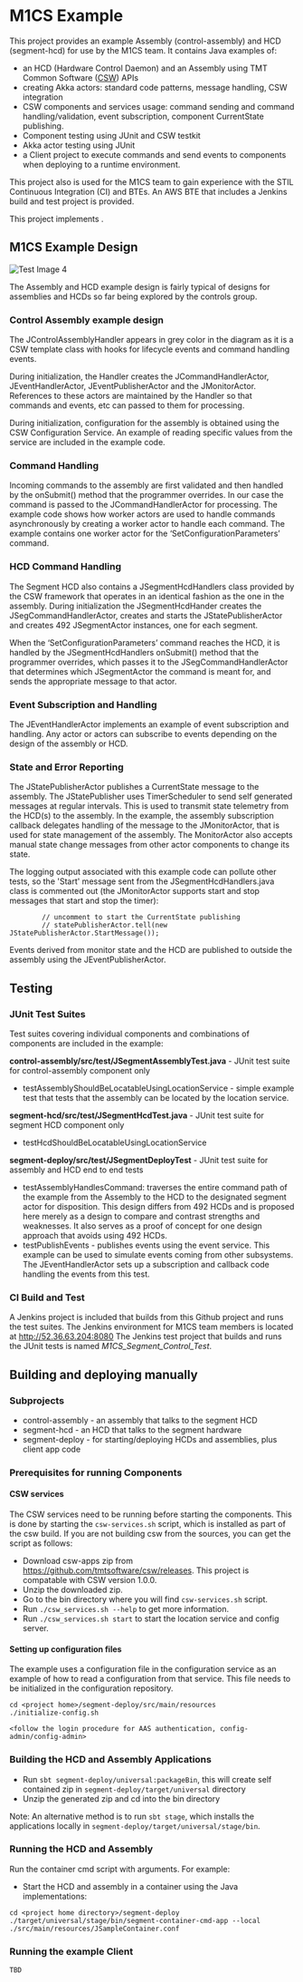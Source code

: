 # M1CS Example

This project provides an example Assembly (control-assembly) and HCD (segment-hcd) for use by the 
M1CS team.  It contains Java examples of:
* an HCD (Hardware Control Daemon) and an Assembly using 
  TMT Common Software ([CSW](https://github.com/tmtsoftware/csw)) APIs
* creating Akka actors: standard code patterns, message handling, CSW integration
* CSW components and services usage: command sending and command handling/validation, event subscription, 
component CurrentState publishing.
* Component testing using JUnit and CSW testkit
* Akka actor testing using JUnit
* a Client project to execute commands and send events to components when deploying to a runtime environment.

This project also is used for the M1CS team to gain experience with the STIL Continuous Integration (CI) and BTEs.
An AWS BTE that includes a Jenkins build and test project is provided.  

This project implements . 

## M1CS Example Design

![Test Image 4](https://github.com/tmtsoftware/m1cs-segment-control/blob/master/M1CS%20example.jpg)

The Assembly and HCD example design is fairly typical of designs for assemblies and HCDs so far being explored by the controls group.

### Control Assembly example design
The JControlAssemblyHandler appears in grey color in the diagram as it is a CSW template class with hooks for lifecycle events and command handling events.  

During initialization, the Handler creates the JCommandHandlerActor, JEventHandlerActor, JEventPublisherActor and the JMonitorActor.  References to these actors are maintained by the Handler so that commands and events, etc can passed to them for processing.

During initialization, configuration for the assembly is obtained using the CSW Configuration Service.  An example of reading specific values from the service are included in the example code.

### Command Handling
Incoming commands to the assembly are first validated and then handled by the onSubmit() method that the programmer overrides.  In our case the command is passed to the JCommandHandlerActor for processing.  The example code shows how worker actors are used to handle commands asynchronously by creating a worker actor to handle each command.  The example contains one worker actor for the ‘SetConfigurationParameters’ command.

### HCD Command Handling
The Segment HCD also contains a JSegmentHcdHandlers class provided by the CSW framework that operates in an identical fashion as the one in the assembly.  During initialization the JSegmentHcdHander creates the JSegCommandHandlerActor, creates and starts the JStatePublisherActor and creates 492 JSegmentActor instances, one for each segment.

When the ‘SetConfigurationParameters’ command reaches the HCD, it is handled by the JSegmentHcdHandlers onSubmit() method that the programmer overrides, which passes it to the JSegCommandHandlerActor  that determines which JSegmentActor the command is meant for, and sends the appropriate message to that actor.

### Event Subscription and Handling
The JEventHandlerActor implements an example of event subscription and handling.  Any actor or actors can subscribe to events 
depending on the design of the assembly or HCD.


### State and Error Reporting
The JStatePublisherActor publishes a CurrentState message to the assembly.  The JStatePublisher uses TimerScheduler to send self generated messages at regular intervals. This is used to transmit state telemetry from the HCD(s)
to the assembly.  In the example, the assembly subscription callback delegates handling of the message to the JMonitorActor, that is used for state management of the assembly.  The MonitorActor also accepts manual state change messages from 
other actor components to change its state.  

The logging output associated with this example code can pollute other tests, so the 'Start' message sent from the JSegmentHcdHandlers.java class is commented out (the JMonitorActor supports start and stop messages that start and stop the timer):
```
        // uncomment to start the CurrentState publishing
        // statePublisherActor.tell(new JStatePublisherActor.StartMessage());
```
Events derived from monitor state and the HCD are published to outside the assembly using the JEventPublisherActor. 

## Testing
### JUnit Test Suites
Test suites covering individual components and combinations of components are included in the example:

**control-assembly/src/test/JSegmentAssemblyTest.java** - JUnit test suite for control-assembly component only

* testAssemblyShouldBeLocatableUsingLocationService - simple example test that tests that the assembly can be located by the location service.
	

**segment-hcd/src/test/JSegmentHcdTest.java** - JUnit test suite for segment HCD component only
* testHcdShouldBeLocatableUsingLocationService

**segment-deploy/src/test/JSegmentDeployTest** - JUnit test suite for assembly and HCD end to end tests
	
* testAssemblyHandlesCommand: traverses the entire command path of the example from the Assembly to the HCD to the designated segment actor for disposition.  This design differs from 492 HCDs and is proposed here merely as a design to compare and contrast strengths and weaknesses. It also serves as a proof of concept for one design approach that avoids using 492 HCDs.
* testPublishEvents - publishes events using the event service.  This example can be used to simulate events coming
from other subsystems. The JEventHandlerActor sets up a subscription and callback code handling the events from this test. 


### CI Build and Test 

A Jenkins project is included that builds from this Github project and runs the test suites. The Jenkins environment for M1CS team members is located at http://52.36.63.204:8080
The Jenkins test project that builds and runs the JUnit tests is named *M1CS_Segment_Control_Test*.

## Building and deploying manually
### Subprojects

* control-assembly - an assembly that talks to the segment HCD
* segment-hcd - an HCD that talks to the segment hardware
* segment-deploy - for starting/deploying HCDs and assemblies, plus client app code

### Prerequisites for running Components

#### CSW services
The CSW services need to be running before starting the components. 
This is done by starting the `csw-services.sh` script, which is installed as part of the csw build.
If you are not building csw from the sources, you can get the script as follows:

 - Download csw-apps zip from https://github.com/tmtsoftware/csw/releases.  This project is compatable with CSW version 1.0.0.
 - Unzip the downloaded zip.
 - Go to the bin directory where you will find `csw-services.sh` script.
 - Run `./csw_services.sh --help` to get more information.
 - Run `./csw_services.sh start` to start the location service and config server.

#### Setting up configuration files
The example uses a configuration file in the configuration service as an example of how to read a configuration from that service.
This file needs to be initialized in the configuration repository.

```
cd <project home>/segment-deploy/src/main/resources
./initialize-config.sh

<follow the login procedure for AAS authentication, config-admin/config-admin>
```

### Building the HCD and Assembly Applications

 - Run `sbt segment-deploy/universal:packageBin`, this will create self contained zip in `segment-deploy/target/universal` directory
 - Unzip the generated zip and cd into the bin directory

Note: An alternative method is to run `sbt stage`, which installs the applications locally in `segment-deploy/target/universal/stage/bin`.

### Running the HCD and Assembly

Run the container cmd script with arguments. For example:


* Start the HCD and assembly in a container using the Java implementations:

```
cd <project home directory>/segment-deploy
./target/universal/stage/bin/segment-container-cmd-app --local ./src/main/resources/JSampleContainer.conf
```

### Running the example Client
```
TBD
```


